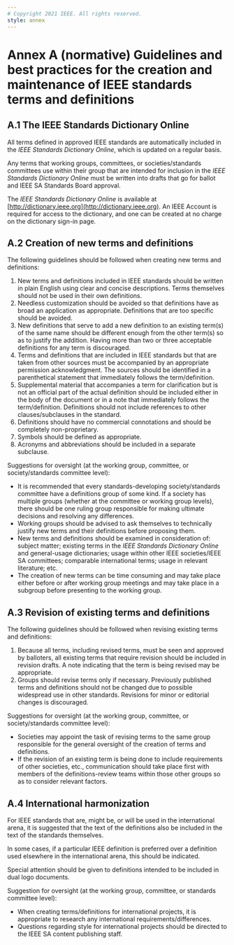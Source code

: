 ```yaml
---
# Copyright 2021 IEEE. All rights reserved.
style: annex
---
```


# Annex A **(normative)** Guidelines and best practices for the creation and maintenance of IEEE standards terms and definitions

## A.1 The IEEE Standards Dictionary Online

All terms defined in approved IEEE standards are automatically included in the *IEEE Standards Dictionary Online*, which is updated on a regular basis.

Any terms that working groups, committees, or societies/standards committees use within their group that are intended for inclusion in the *IEEE Standards Dictionary Online* must be written into drafts that go for ballot and IEEE SA Standards Board approval.

The *IEEE Standards Dictionary Online* is available at [http://dictionary.ieee.org](http://dictionary.ieee.org). An IEEE Account is required for access to the dictionary, and one can be created at no charge on the dictionary sign-in page.

## A.2 Creation of new terms and definitions

The following guidelines should be followed when creating new terms and definitions:

1. New terms and definitions included in IEEE standards should be written in plain English using clear and concise descriptions. Terms themselves should not be used in their own definitions.
2. Needless customization should be avoided so that definitions have as broad an application as appropriate. Definitions that are too specific should be avoided.
3. New definitions that serve to add a new definition to an existing term(s) of the same name should be different enough from the other term(s) so as to justify the addition. Having more than two or three acceptable definitions for any term is discouraged.
4. Terms and definitions that are included in IEEE standards but that are taken from other sources must be accompanied by an appropriate permission acknowledgment. The sources should be identified in a parenthetical statement that immediately follows the term/definition.
5. Supplemental material that accompanies a term for clarification but is not an official part of the actual definition should be included either in the body of the document or in a note that immediately follows the term/definition. Definitions should not include references to other clauses/subclauses in the standard.
6. Definitions should have no commercial connotations and should be completely non-proprietary.
7. Symbols should be defined as appropriate.
8. Acronyms and abbreviations should be included in a separate subclause.

Suggestions for oversight (at the working group, committee, or society/standards committee level):

* It is recommended that every standards-developing society/standards committee have a definitions group of some kind. If a society has multiple groups (whether at the committee or working group levels), there should be one ruling group responsible for making ultimate decisions and resolving any differences.
* Working groups should be advised to ask themselves to technically justify new terms and their definitions before proposing them.
* New terms and definitions should be examined in consideration of: subject matter; existing terms in the *IEEE Standards Dictionary Online* and general-usage dictionaries; usage within other IEEE societies/IEEE SA committees; comparable international terms; usage in relevant literature; etc.
* The creation of new terms can be time consuming and may take place either before or after working group meetings and may take place in a subgroup before presenting to the working group.

## A.3 Revision of existing terms and definitions

The following guidelines should be followed when revising existing terms and definitions:

1. Because all terms, including revised terms, must be seen and approved by balloters, all existing terms that require revision should be included in revision drafts. A note indicating that the term is being revised may be appropriate.
2. Groups should revise terms only if necessary. Previously published terms and definitions should not be changed due to possible widespread use in other standards. Revisions for minor or editorial changes is discouraged.

Suggestions for oversight (at the working group, committee, or society/standards committee level):

* Societies may appoint the task of revising terms to the same group responsible for the general oversight of the creation of terms and definitions.
* If the revision of an existing term is being done to include requirements of other societies, etc., communication should take place first with members of the definitions-review teams within those other groups so as to consider relevant factors.

## A.4 International harmonization

For IEEE standards that are, might be, or will be used in the international arena, it is suggested that the text of the definitions also be included in the text of the standards themselves.

In some cases, if a particular IEEE definition is preferred over a definition used elsewhere in the international arena, this should be indicated.

Special attention should be given to definitions intended to be included in dual logo documents.

Suggestion for oversight (at the working group, committee, or standards committee level):

* When creating terms/definitions for international projects, it is appropriate to research any international requirements/differences.
* Questions regarding style for international projects should be directed to the IEEE SA content publishing staff.
